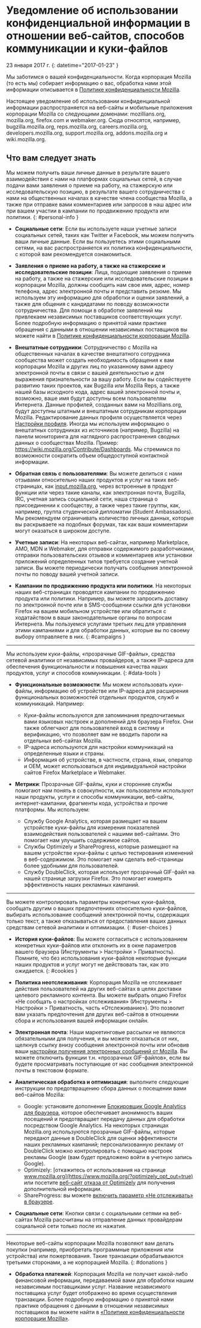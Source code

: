 # Уведомление об использовании конфиденциальной информации в отношении веб-сайтов, способов коммуникации и куки-файлов

23 января 2017 г.
{: datetime="2017-01-23" }

Мы заботимся о вашей конфиденциальности. Когда корпорация Mozilla (то есть мы) собирает  информацию о вас, обработка нами этой информации описывается в [Политике конфиденциальности Mozilla](https://www.mozilla.org/privacy/).

Настоящее уведомление об использовании конфиденциальной информации распространяется на веб-сайты и мобильные приложения корпорации Mozilla со следующими доменами: mozillians.org, mozilla.org, firefox.com и webmaker.org. Сюда относятся, например, bugzilla.mozilla.org, reps.mozilla.org, careers.mozilla.org, developers.mozilla.org, support.mozilla.org, addons.mozilla.org и wiki.mozilla.org.

## Что вам следует знать

Мы можем получить ваши личные данные в результате вашего взаимодействия с нами на платформах социальных сетей, в случае подачи вами заявления о приеме на работу, на стажерскую или исследовательскую позицию, в результате вашего сотрудничества с нами на общественных началах в качестве члена сообщества Mozilla, а также при отправке вами комментариев или запросов в наш адрес или при вашем участии в кампании по продвижению продукта или политики.
{: #personal-info }

* **Социальные сети**: Если вы используете наши учетные записи социальных сетей, таких как Twitter и Facebook, мы можем получить ваши личные данные. Если вы пользуетесь этими социальными сетями, на вас распространяется их политика конфиденциальности, с которой вам рекомендуется ознакомиться.

* **Заявления о приеме на работу, а также на стажерские и исследовательские позиции**: Лица, подающие заявления о приеме на работу, а также на стажерские или исследовательские позиции в корпорации Mozilla, должны сообщить нам свое имя, адрес, номер телефона, адрес электронной почты и представить резюме. Мы используем эту информацию для обработки и оценки заявлений, а также для общения с кандидатами по поводу возможности сотрудничества. Для помощи в обработке заявлений мы привлекаем независимых поставщиков соответствующих услуг. Более подробную информацию о принятой нами практике обращения с данными в отношении независимых поставщиков вы можете найти в [Политике конфиденциальности корпорации Mozilla](https://www.mozilla.org/privacy/).

* **Внештатные сотрудники**: Сотрудничество с Mozilla на общественных началах в качестве внештатного сотрудника сообщества может создать необходимость обращения к вам корпорации Mozilla и других лиц по указанному вами адресу электронной почты в связи с вашей деятельностью и для выражения признательности за вашу работу. Если вы содействуете развитию таких проектов, как Bugzilla или Mozilla Reps, а также  нашей базы исходного кода, адрес вашей электронной почты и, возможно, ваше имя будут доступны всем пользователям Интернета. Данные профилей, созданных вами на Mozillians.org, будут доступны штатным и внештатным сотрудникам корпорации Mozilla. Редактирование данных профиля осуществляется через [Настройки профиля](https://mozillians.org/user/edit). Иногда мы используем информацию о внештатных сотрудниках из источников (например, Bugzilla) на панели мониторинга для наглядного распространения сводных данных о сообществах Mozilla. Пример: <https://wiki.mozilla.org/Contribute/Dashboards>. Мы стремимся по возможности сократить объем общедоступной контактной информации.

* **Обратная связь с пользователями**:  Вы можете делиться с нами отзывами относительно наших продуктов и услуг на таких веб-страницах, как [input.mozilla.org](https://input.mozilla.org/), через встроенные в продукт функции или через такие каналы, как электронная почта, Bugzilla, IRC, учетная запись социальной сети, наша страница о присоединении к сообществу, а также через такие группы, как, например, группа студенческой дипломатии (Student Ambassadors). Мы рекомендуем ограничивать количество личных данных, которые вы раскрываете на подобных форумах, так как ваши комментарии могут оказаться в широком доступе.

* **Учетные записи**: На некоторых веб-сайтах, например Marketplace, AMO, MDN и Webmaker, для отправки содержимого разработчиками, отправки пользовательских отзывов и комментариев или установки приложений определенных типов требуется создание учетной записи.  Вы можете периодически получать сообщения электронной почты по поводу вашей учетной записи.

* **Кампании по продвижению продукта или политики**.  На некоторых наших веб-страницах проводятся кампании по продвижению продукта или политики. Например, вы можете запросить доставку по электронной почте или в SMS-сообщении ссылки для установки Firefox на вашем мобильном устройстве или обратиться с ходатайством в ваши законодательные органы по вопросам Интернета. Мы пользуемся услугами третьих лиц для управления этими кампаниями и для обработки данных, которые вы по своему выбору отправляете в них.
{: #campaigns }

---------------------------------------

Мы используем куки-файлы, «прозрачные GIF-файлы», средства сетевой аналитики от независимых провайдеров, а также IP-адреса для обеспечения функциональности и повышения качества наших продуктов, услуг и способов коммуникации.
{: #data-tools }

* **Функциональные возможности**: Мы можем использовать куки-файлы, информацию об устройстве или IP-адреса для расширения функциональных возможностей отдельных продуктов, служб и коммуникаций. Например:
    * Куки-файлы используются для запоминания предпочитаемых вами языковых настроек и дополнений для браузера Firefox. Они также облегчают для пользователей вход в систему и верификацию, что позволяет вам не вводить пароли на отдельных веб-сайтах Mozilla.  
    * IP-адреса используются для настройки коммуникаций на определенные языки и страны.  
    * Информация об устройстве, в частности, страна, язык, оператор и OEM, может использоваться для индивидуальной настройки сайтов Firefox Marketplace и Webmaker.

* **Метрики**: Прозрачные GIF-файлы, куки и сторонние службы помогают нам понять в совокупности, как пользователи используют наши продукты, услуги и способы коммуникации, веб-сайты, интернет-кампании, фрагменты кода, устройства и прочие платформы. Мы используем:
    * Службу Google Analytics, которая размещает на вашем устройстве куки-файлы для измерения показателей взаимодействия пользователей с нашими веб-сайтами.      Это помогает нам улучшить содержимое сайтов.  
    * Службы Optimizely и ShareProgress, которые размещают на вашем устройстве куки-файлы с целью тестирования изменений в веб-содержимом.  Это помогает нам сделать веб-страницы более удобными для пользователей.
    * Службу DoubleClick, которая использует прозрачный GIF-файл на нашей странице загрузки Firefox.  Это помогает измерять эффективность наших рекламных кампаний.

---------------------------------------

Вы можете контролировать параметры конкретных куки-файлов, сообщать другим о ваших предпочтениях относительно куки-файлов, выбирать использование сообщений электронной почты, содержащих только текст, а также отказываться от предоставления ваших данных средствам сетевой аналитики и оптимизации.
{: #user-choices }

* **История куки-файлов**: Вы можете согласиться с использованием конкретных куки-файлов или отклонить их в окне параметров вашего браузера (Инструменты > Настройки > Приватность). Помните, что без использования куки-файлов некоторые функции наших продуктов и услуг могут не действовать так, как это ожидается.
{: #cookies }

* **Политика неотслеживания**: Корпорация Mozilla не отслеживает действия пользователей на других веб-сайтах в целях доставки целевого рекламного контента.  Вы можете выбрать опцию Firefox «Не сообщать о настройках отслеживания» (Инструменты > Настройки > Приватность, часть «Отслеживание»). Это позволит вам указать предпочтения для других веб-сайтов в отношении сбора и использования вашей информации онлайн.

* **Электронная почта**: Наши маркетинговые рассылки не являются обязательными для получения, и вы можете отказаться от них, щелкнув ссылку внизу сообщения электронной почты или обновив ваши [настройки получения электронных сообщений от Mozilla](https://www.mozilla.org/newsletter/recovery/). Вы можете отключить функции т.н. «прозрачных GIF-файлов», если вы будете просматривать поступающие от нас сообщения электронной почты в текстовом формате.

* **Аналитическая обработка и оптимизация**: выполните следующие инструкции по предотвращению сбора данных о посещении вами веб-сайтов Mozilla:
   *  Google: установите дополнение [Блокировщик Google Analytics для браузера](https://tools.google.com/dlpage/gaoptout), которое обеспечивает анонимность ваших посещений и предотвращает передачу данных для обработки посредством Google Analytics. На некоторых страницах Mozilla.org используются прозрачные GIF-файлы, которые передают данные в DoubleClick для оценки эффективности наших рекламных кампаний; персонализованную рекламу от DoubleClick можно контролировать с помощью настроек рекламы Google (вам будет предложено войти в учетную запись Google).
   *  Optimizely: [откажитесь от использования на странице www.mozilla.org](https://www.mozilla.org/?optimizely_opt_out=true) или посетите [веб-сайт отказа от Optimizely](https://www.optimizely.com/opt_out) для получения дополнительной информации. 
   *  ShareProgress: вы можете [включить параметр «Не отслеживать» в браузере](https://support.mozilla.org/kb/how-do-i-turn-do-not-track-feature).

* **Социальные сети**: Кнопки связи с социальными сетями на веб-сайтах Mozilla рассчитаны на отправление данных провайдерам социальной сети только после их нажатия.

---------------------------------------

Некоторые веб-сайты корпорации Mozilla позволяют вам делать покупки (например, приобретать программные приложения или устройства) или пожертвования. Такие транзакции обрабатываются третьими сторонами, а не корпорацией Mozilla.
{: #donations }

* **Обработка платежей**:   Корпорация Mozilla не получает какой-либо финансовой информации, передаваемой вами для обработки нашим независимым поставщиками услуг. Название независимого поставщика услуг будет отображено во время осуществления транзакции.  Более подробную информацию о принятой нами практике обращения с данными в отношении независимых поставщиков вы можете найти в [«Политике конфиденциальности корпорации Mozilla»](https://www.mozilla.org/privacy/).
